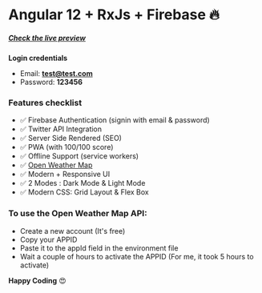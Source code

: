 # Angular 12 + RxJs + Firebase 🔥

##### [**Check the live preview**]()

**Login credentials**
* Email: **test@test.com**
* Password: **123456**

### Features checklist 
* ✅ Firebase Authentication (signin with email & password)
* ✅ Twitter API Integration
* ✅ Server Side Rendered (SEO)
* ✅  PWA (with 100/100 score)
* ✅  Offline Support (service workers)
* ✅ [Open Weather Map](https://openweathermap.org/) 
* ✅ Modern + Responsive UI
* ✅ 2 Modes : Dark Mode & Light Mode
* ✅ Modern CSS: Grid Layout & Flex Box

### To use the Open Weather Map API:
* Create a new account (It's free)
* Copy your APPID 
* Paste it to the appId field in the environment file
* Wait a couple of hours to activate the APPID (For me, it took 5 hours to activate)

**Happy Coding** 😍
